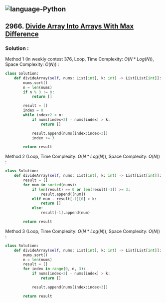 ![language-Python](https://img.shields.io/badge/%20-Python-ffd43b?style=for-the-badge&logo=PYTHON)
---

## 2966. [Divide Array Into Arrays With Max Difference](https://leetcode.com/problems/divide-array-into-arrays-with-max-difference)

### Solution :

Method 1 (In weekly contest 376, Loop, Time Complexity: $O(N*Log(N))$, Space Complexity: $O(N)$) :
```python
class Solution:
    def divideArray(self, nums: List[int], k: int) -> List[List[int]]:
        nums.sort()
        n = len(nums)
        if n % 3 != 0:
            return []

        result = []
        index = 0
        while index+2 < n:
            if nums[index+2] - nums[index] > k:
                return []

            result.append(nums[index:index+3])
            index += 3

        return result
```

Method 2 (Loop, Time Complexity: $O(N*Log(N))$, Space Complexity: $O(N)$) :
```python
class Solution:
    def divideArray(self, nums: List[int], k: int) -> List[List[int]]:
        result = []
        for num in sorted(nums):
            if len(result) == 0 or len(result[-1]) >= 3:
                result.append([num])
            elif num - result[-1][0] > k:
                return []
            else:
                result[-1].append(num)

        return result
```

Method 3 (Loop, Time Complexity: $O(N*Log(N))$, Space Complexity: $O(N)$) :
```python
class Solution:
    def divideArray(self, nums: List[int], k: int) -> List[List[int]]:
        nums.sort()
        n = len(nums)
        result = []
        for index in range(0, n, 3):
            if nums[index+2] - nums[index] > k:
                return []

            result.append(nums[index:index+3])

        return result
```
